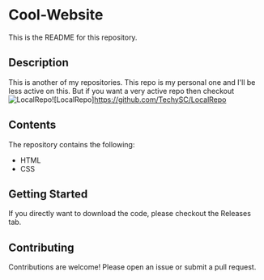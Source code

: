 # Cool-Website

This is the README for this repository.

## Description

This is another of my repositories. This repo is my personal one and I'll be less active on this. But if you want a very active repo then checkout ![LocalRepo](https://img.shields.io/badge/LocalRepo-LocalRepo)![LocalRepo]<https://github.com/TechySC/LocalRepo>

## Contents

The repository contains the following:

- HTML
- CSS

## Getting Started

If you directly want to download the code, please checkout the Releases tab.

## Contributing

Contributions are welcome! Please open an issue or submit a pull request.
